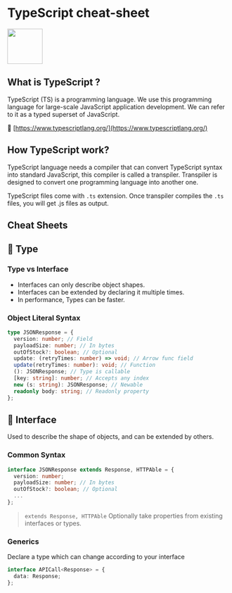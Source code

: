 # TypeScript cheat-sheet

<p align="left">
  <img width="80" height="80" src="https://raw.githubusercontent.com/rmolinamir/typescript-cheatsheet/master/TypeScript.png">
</p>

## What is TypeScript ?

TypeScript (TS) is a programming language. We use this programming language for large-scale JavaScript application development. We can refer to it as a typed superset of JavaScript.

🔗 [https://www.typescriptlang.org/](https://www.typescriptlang.org/)

## How TypeScript work?

TypeScript language needs a compiler that can convert TypeScript syntax into standard JavaScript, this compiler is called a transpiler.
Transpiler is designed to convert one programming language into another one.

TypeScript files come with `.ts` extension. Once transpiler compiles the `.ts` files, you will get .js files as output.

## Cheat Sheets

## 📄 Type

### Type vs Interface

- Interfaces can only describe object shapes.
- Interfaces can be extended by declaring it multiple times.
- In performance, Types can be faster.

### Object Literal Syntax

```typescript
type JSONResponse = {
  version: number; // Field
  payloadSize: number; // In bytes
  outOfStock?: boolean; // Optional
  update: (retryTimes: number) => void; // Arrow func field
  update(retryTimes: number): void; // Function
  (): JSONResponse; // Type is callable
  [key: string]: number; // Accepts any index
  new (s: string): JSONResponse; // Newable
  readonly body: string; // Readonly property
};
```

## 📄 Interface

Used to describe the shape of objects, and can be extended by others.

### Common Syntax

```typescript
interface JSONResponse extends Response, HTTPAble = {
  version: number;
  payloadSize: number; // In bytes
  outOfStock?: boolean; // Optional
  ...
};
```

> `extends Response, HTTPAble` Optionally take properties from existing interfaces or types.

### Generics

Declare a type which can change according to your interface

```typescript
interface APICall<Response> = {
  data: Response;
};
```
